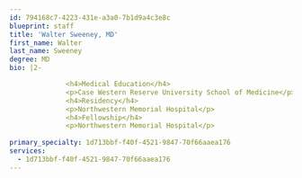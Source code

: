 ```yaml
---
id: 794168c7-4223-431e-a3a0-7b1d9a4c3e8c
blueprint: staff
title: 'Walter Sweeney, MD'
first_name: Walter
last_name: Sweeney
degree: MD
bio: |2-

              <h4>Medical Education</h4>
              <p>Case Western Reserve University School of Medicine</p>
              <h4>Residency</h4>
              <p>Northwestern Memorial Hospital</p>
              <h4>Fellowship</h4>
              <p>Northwestern Memorial Hospital</p>
          
primary_specialty: 1d713bbf-f40f-4521-9847-70f66aaea176
services:
  - 1d713bbf-f40f-4521-9847-70f66aaea176
---
```

